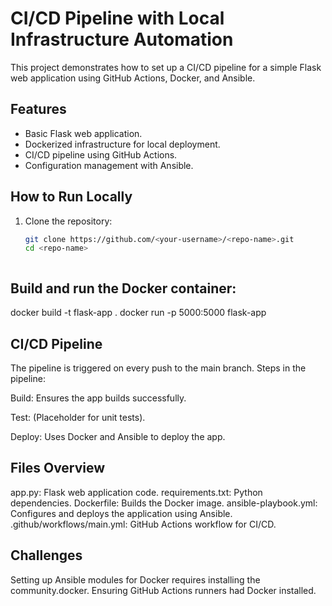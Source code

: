 # CI/CD Pipeline with Local Infrastructure Automation

This project demonstrates how to set up a CI/CD pipeline for a simple Flask web application using GitHub Actions, Docker, and Ansible.

## Features

- Basic Flask web application.
- Dockerized infrastructure for local deployment.
- CI/CD pipeline using GitHub Actions.
- Configuration management with Ansible.

## How to Run Locally

1. Clone the repository:
   ```bash
   git clone https://github.com/<your-username>/<repo-name>.git
   cd <repo-name>



## Build and run the Docker container:

docker build -t flask-app .
docker run -p 5000:5000 flask-app



##  CI/CD Pipeline

The pipeline is triggered on every push to the main branch.
Steps in the pipeline:

 Build: Ensures the app builds successfully.

 Test: (Placeholder for unit tests).

 Deploy: Uses Docker and Ansible to deploy the app.


## Files Overview

app.py: Flask web application code.
requirements.txt: Python dependencies.
Dockerfile: Builds the Docker image.
ansible-playbook.yml: Configures and deploys the application using Ansible.
.github/workflows/main.yml: GitHub Actions workflow for CI/CD.


## Challenges
Setting up Ansible modules for Docker requires installing the community.docker.
Ensuring GitHub Actions runners had Docker installed.
